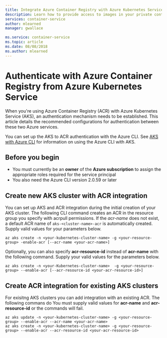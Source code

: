 ```yaml
---
title: Integrate Azure Container Registry with Azure Kubernetes Service
description: Learn how to provide access to images in your private container registry from Azure Kubernetes Service by using an Azure Active Directory service principal.
services: container-service
author: mlearned
manager: gwallace

ms.service: container-service
ms.topic: article
ms.date: 08/08/2018
ms.author: mlearned
---
```


# Authenticate with Azure Container Registry from Azure Kubernetes Service

When you're using Azure Container Registry (ACR) with Azure Kubernetes Service (AKS), an authentication mechanism needs to be established. This article details the recommended configurations for authentication between these two Azure services.

You can set up the AKS to ACR authentication with the Azure CLI.  See [AKS with Azure CLI](https://docs.microsoft.com/cli/azure/aks?view=azure-cli-latest#az-aks-create) for information on using the Azure CLI with AKS.

## Before you begin

* You must currently be an **owner** of the **Azure subscription** to assign the appropriate roles required for the service principal
* You also need the Azure CLI version 2.0.59 or later

## Create new AKS cluster with ACR integration

You can set up AKS and ACR integration during the initial creation of your AKS cluster.  The following CLI command creates an ACR in the resource group you specify with acrpull permissions. If the *acr-name* does not exist, a default ACR name of `aks-<cluster-name>-acr` is automatically created.  Supply valid values for your parameters below.
```azurecli-interactive
az aks create -n <your-kubernetes-cluster-name> -g <your-resource-group> -enable-acr [--acr-name <your-acr-name>]
```

Optionally, you can also specify **acr-resource-id** instead of **acr-name** with the following command.  Supply your valid values for the parameters below.
```azurecli-interactive
az aks create -n <your-Kubernetes-cluster-name>  -g <your-resource-group> --enable-acr [--acr-resource-id <your-acr-resource-id>]
```

## Create ACR integration for existing AKS clusters

For exisitng AKS clusters you can add integration with an existing ACR. The following commans do <TODO>  You must supply valid values for **acr-name** and **acr-resource-id** or the commands will fail.
```azurecli-interactive
az aks update -n <your-kubernetes-cluster-name> -g <your-resource-group> --enable-acr --acr-name <your-acr-name>
az aks create -n <your-kubernetes-cluster-name> -g <your-resource-group> --enable-acr --acr-resource-id <your-acr-resource-id>
```

<!-- LINKS - external -->
[AKS AKS CLI]:  https://docs.microsoft.com/cli/azure/aks?view=azure-cli-latest#az-aks-create
